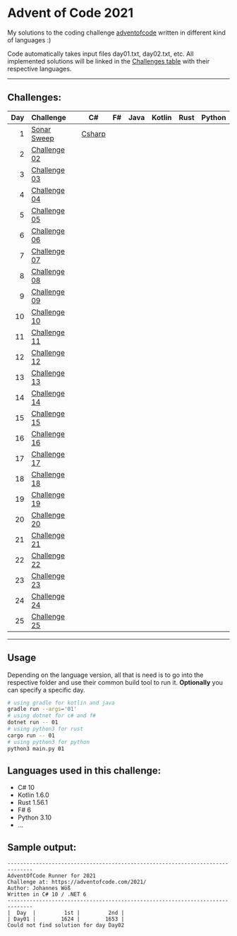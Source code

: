 # Advent of Code 2021

My solutions to the coding challenge [adventofcode](https://adventofcode.com/2021) written in different kind of languages :)

Code automatically takes input files day01.txt, day02.txt, etc. 
All implemented solutions will be linked in the [Challenges table](##Challenges)  with their respective languages.

---

## Challenges: 

| Day | Challenge | C# | F# | Java | Kotlin | Rust | Python |
| ---: |:---------| :-------:| :-------:| :-------:| :-------:| :-------:| :-------:|
|  1  | [Sonar Sweep](https://adventofcode.com/2021/day/1) | [Csharp](src/csharp/csharpimpl/puzzleImpl/Day01.cs)
|  2  | [Challenge 02](https://adventofcode.com/2021/day/2) | 
|  3  | [Challenge 03](https://adventofcode.com/2021/day/3) | 
|  4  | [Challenge 04](https://adventofcode.com/2021/day/4) | 
|  5  | [Challenge 05](https://adventofcode.com/2021/day/5) | 
|  6  | [Challenge 06](https://adventofcode.com/2021/day/6) | 
|  7  | [Challenge 07](https://adventofcode.com/2021/day/7) | 
|  8  | [Challenge 08](https://adventofcode.com/2021/day/8) | 
|  9  | [Challenge 09](https://adventofcode.com/2021/day/9) | 
| 10  | [Challenge 10](https://adventofcode.com/2021/day/10) | 
| 11  | [Challenge 11](https://adventofcode.com/2021/day/11) | 
| 12  | [Challenge 12](https://adventofcode.com/2021/day/12) | 
| 13  | [Challenge 13](https://adventofcode.com/2021/day/13) | 
| 14  | [Challenge 14](https://adventofcode.com/2021/day/14) | 
| 15  | [Challenge 15](https://adventofcode.com/2021/day/15) | 
| 16  | [Challenge 16](https://adventofcode.com/2021/day/16) | 
| 17  | [Challenge 17](https://adventofcode.com/2021/day/17) | 
| 18  | [Challenge 18](https://adventofcode.com/2021/day/18) | 
| 19  | [Challenge 19](https://adventofcode.com/2021/day/19) | 
| 20  | [Challenge 20](https://adventofcode.com/2021/day/20) | 
| 21  | [Challenge 21](https://adventofcode.com/2021/day/21) | 
| 22  | [Challenge 22](https://adventofcode.com/2021/day/22) | 
| 23  | [Challenge 23](https://adventofcode.com/2021/day/23) | 
| 24  | [Challenge 24](https://adventofcode.com/2021/day/24) | 
| 25  | [Challenge 25](https://adventofcode.com/2021/day/25) | 

---


## Usage

Depending on the language version, all that is need is to go into the respective folder and
use their common build tool to run it. **Optionally** you can specify a specific day.

```zsh
# using gradle for kotlin and java
gradle run --args='01'
# using dotnet for c# and f#
dotnet run -- 01 
# using python3 for rust
cargo run -- 01
# using python3 for python
python3 main.py 01
```



## Languages used in this challenge:
* C# 10
* Kotlin 1.6.0
* Rust 1.56.1
* F# 6
* Python 3.10
* ...

## Sample output:

```log
------------------------------------------------------------------------------
AdventOfCode Runner for 2021
Challenge at: https://adventofcode.com/2021/
Author: Johannes Wöß
Written in C# 10 / .NET 6
------------------------------------------------------------------------------
|  Day  |         1st |         2nd |
| Day01 |        1624 |        1653 |
Could not find solution for day Day02
```

